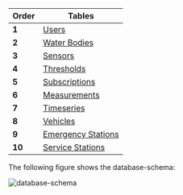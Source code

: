 | Order | Tables |
|-------|--------|
| **1** | [Users](../schemas/1_users) |
| **2** | [Water Bodies](../schemas/2_water_bodies) |
| **3** | [Sensors](../schemas/3_sensors) |
| **4** | [Thresholds](../schemas/4_thresholds) |
| **5** | [Subscriptions](../schemas/5_subscriptions) |
| **6** | [Measurements](../schemas/6_measurements) |
| **7** | [Timeseries](../schemas/7_timeseries) |
| **8** | [Vehicles](../schemas/8_vehicles) |
| **9** | [Emergency Stations](../schemas/9_emergency_stations) |
| **10** | [Service Stations](../schemas/10_service_stations) |

The following figure shows the database-schema:

![database-schema](../img/database-schema.png)
